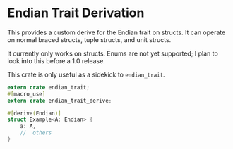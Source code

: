 # Endian Trait Derivation

This provides a custom derive for the Endian trait on structs. It can operate on
normal braced structs, tuple structs, and unit structs.

It currently only works on structs. Enums are not yet supported; I plan to look
into this before a 1.0 release.

This crate is only useful as a sidekick to `endian_trait`.

```rust
extern crate endian_trait;
#[macro_use]
extern crate endian_trait_derive;

#[derive(Endian)]
struct Example<A: Endian> {
    a: A,
    //  others
}
```
